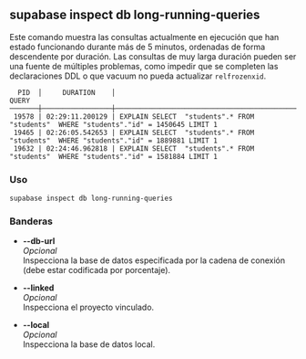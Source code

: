 ## supabase inspect db long-running-queries

Este comando muestra las consultas actualmente en ejecución que han estado funcionando durante más de 5 minutos, ordenadas de forma descendente por duración. Las consultas de muy larga duración pueden ser una fuente de múltiples problemas, como impedir que se completen las declaraciones DDL o que vacuum no pueda actualizar `relfrozenxid`.

```
  PID  │     DURATION    │                                         QUERY
───────┼─────────────────┼───────────────────────────────────────────────────────────────────────────────────────
 19578 | 02:29:11.200129 | EXPLAIN SELECT  "students".* FROM "students"  WHERE "students"."id" = 1450645 LIMIT 1
 19465 | 02:26:05.542653 | EXPLAIN SELECT  "students".* FROM "students"  WHERE "students"."id" = 1889881 LIMIT 1
 19632 | 02:24:46.962818 | EXPLAIN SELECT  "students".* FROM "students"  WHERE "students"."id" = 1581884 LIMIT 1
```

### Uso

```
supabase inspect db long-running-queries
```

### Banderas

- **--db-url <string>**  
    _Opcional_  
    Inspecciona la base de datos especificada por la cadena de conexión (debe estar codificada por porcentaje).
    
- **--linked**  
    _Opcional_  
    Inspecciona el proyecto vinculado.
    
- **--local**  
    _Opcional_  
    Inspecciona la base de datos local.